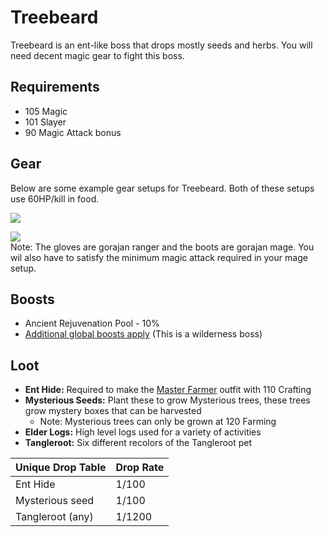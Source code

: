 # Treebeard

Treebeard is an ent-like boss that drops mostly seeds and herbs. You will need decent magic gear to fight this boss.

## Requirements

* 105 Magic
* 101 Slayer
* 90 Magic Attack bonus

## Gear

Below are some example gear setups for Treebeard. Both of these setups use 60HP/kill in food.

![](../../.gitbook/assets/treebeard\_setup1.png)

![](../../.gitbook/assets/treebeard\_setup2.png)\
Note: The gloves are gorajan ranger and the boots are gorajan mage. You wil also have to satisfy the minimum magic attack required in your mage setup.

## Boosts

* Ancient Rejuvenation Pool - 10%
* [Additional global boosts apply](../../skills/combat-skills.md#boosts) (This is a wilderness boss)

## Loot

* **Ent Hide:** Required to make the [Master Farmer](../../custom-items/equippables.md#master-farmer-outfit) outfit with 110 Crafting
* **Mysterious Seeds:** Plant these to grow Mysterious trees, these trees grow mystery boxes that can be harvested
  * Note: Mysterious trees can only be grown at 120 Farming
* **Elder Logs:** High level logs used for a variety of activities
* **Tangleroot:** Six different recolors of the Tangleroot pet

| **Unique Drop Table** | **Drop Rate** |
| --------------------- | ------------- |
| Ent Hide              | 1/100         |
| Mysterious seed       | 1/100         |
| Tangleroot (any)      | 1/1200        |
